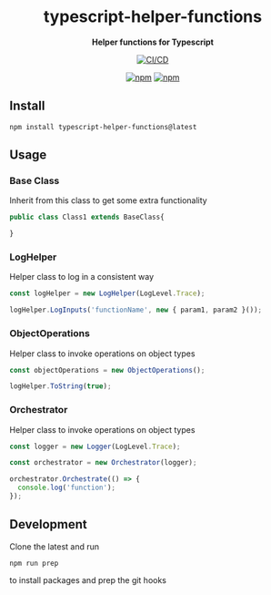 <h1 align="center">typescript-helper-functions</h1>

<div align="center">
    
<b>Helper functions for Typescript</b>
    
[![CI/CD](https://github.com/kbrashears5/typescript-helper-functions/actions/workflows/ci-cd.yml/badge.svg)](https://github.com/kbrashears5/typescript-helper-functions/actions/workflows/ci-cd.yml)

[![npm](https://img.shields.io/npm/v/typescript-helper-functions)](https://img.shields.io/npm/v/typescript-helper-functions)
[![npm](https://img.shields.io/npm/dt/typescript-helper-functions)](https://img.shields.io/npm/dt/typescript-helper-functions)

</div>

## Install

```
npm install typescript-helper-functions@latest
```

## Usage

### Base Class

Inherit from this class to get some extra functionality

```javascript
public class Class1 extends BaseClass{

}
```

### LogHelper

Helper class to log in a consistent way

```javascript
const logHelper = new LogHelper(LogLevel.Trace);

logHelper.LogInputs('functionName', new { param1, param2 }());
```

### ObjectOperations

Helper class to invoke operations on object types

```javascript
const objectOperations = new ObjectOperations();

logHelper.ToString(true);
```

### Orchestrator

Helper class to invoke operations on object types

```javascript
const logger = new Logger(LogLevel.Trace);

const orchestrator = new Orchestrator(logger);

orchestrator.Orchestrate(() => {
  console.log('function');
});
```

## Development

Clone the latest and run

```npm
npm run prep
```

to install packages and prep the git hooks
